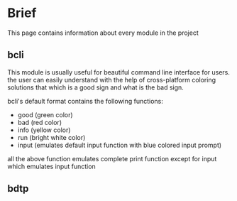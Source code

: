 # Brief
This page contains information about every module in the project

## bcli
This module is usually useful for beautiful command line interface
for users. the user can easily understand with the help of cross-platform
coloring solutions that which is a good sign and what is the bad sign.

bcli's default format contains the following functions:

* good (green color)
* bad (red color)
* info (yellow color)
* run (bright white color)
* input (emulates default input function with blue colored input prompt)

all the above function emulates complete print function except for input
which emulates input function

## bdtp